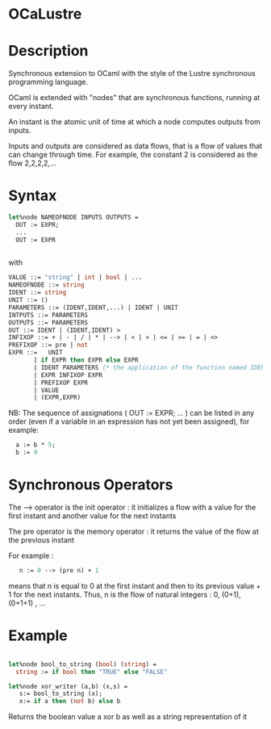 # OCaLustre

# Description

Synchronous extension to OCaml with the style of the Lustre synchronous programming language.

OCaml is extended with "nodes" that are synchronous functions,
running at every instant.

An instant is the atomic unit of time at which a node computes outputs from inputs.

Inputs and outputs are considered as data flows, that is a flow of values that can change through time. For example, the constant 2 is considered as the flow 2,2,2,2,...  

# Syntax 
```ocaml
let%node NAMEOFNODE INPUTS OUTPUTS = 
  OUT := EXPR; 
  ... 
  OUT := EXPR
  
```
with
<br />
```ocaml
VALUE ::= "string" | int | bool | ... 
NAMEOFNODE ::= string 
IDENT ::= string 
UNIT ::= () 
PARAMETERS ::= (IDENT,IDENT,...) | IDENT | UNIT
INTPUTS ::= PARAMETERS 
OUTPUTS ::= PARAMETERS 
OUT ::= IDENT | (IDENT,IDENT) >
INFIXOP ::= + | - | / | * | --> | < | > | <= | >= | = | <> 
PREFIXOP ::= pre | not 
EXPR ::=   UNIT 
       | if EXPR then EXPR else EXPR
       | IDENT PARAMETERS (* the application of the function named IDENT *)
       | EXPR INFIXOP EXPR
       | PREFIXOP EXPR
       | VALUE
       | (EXPR,EXPR)
```
NB: The sequence of assignations ( OUT := EXPR; ... ) can be listed in any order (even if a variable in an expression has not yet been assigned), for example:
```ocaml
  a := b * 5;
  b := 9
```

# Synchronous Operators

The --> operator is the init operator : it initializes a flow with a value for the first instant and another value for the next instants<br />

The pre operator is the memory operator : it returns the value of the flow at the previous instant<br />

For example :
```ocaml
   n := 0 --> (pre n) + 1
```
means that n is equal to 0 at the first instant and then to its previous value + 1 for the next instants. Thus, n is the flow of natural integers : 0, (0+1), (0+1+1) , ...<br />

# Example
```ocaml

let%node bool_to_string (bool) (string) =
  string := if bool then "TRUE" else "FALSE"

let%node xor_writer (a,b) (x,s) =
   s:= bool_to_string (x);
   x:= if a then (not b) else b
```

Returns the boolean value a xor b as well as a string representation of it
